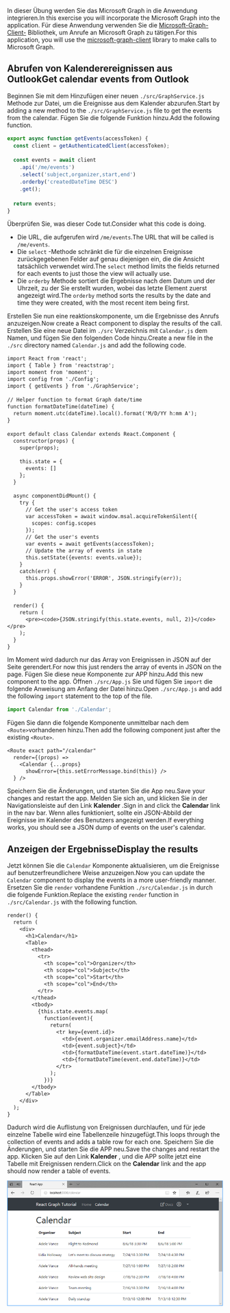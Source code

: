 <!-- markdownlint-disable MD002 MD041 -->

<span data-ttu-id="d56e3-101">In dieser Übung werden Sie das Microsoft Graph in die Anwendung integrieren.</span><span class="sxs-lookup"><span data-stu-id="d56e3-101">In this exercise you will incorporate the Microsoft Graph into the application.</span></span> <span data-ttu-id="d56e3-102">Für diese Anwendung verwenden Sie die [Microsoft-Graph-Client-](https://github.com/microsoftgraph/msgraph-sdk-javascript) Bibliothek, um Anrufe an Microsoft Graph zu tätigen.</span><span class="sxs-lookup"><span data-stu-id="d56e3-102">For this application, you will use the [microsoft-graph-client](https://github.com/microsoftgraph/msgraph-sdk-javascript) library to make calls to Microsoft Graph.</span></span>

## <a name="get-calendar-events-from-outlook"></a><span data-ttu-id="d56e3-103">Abrufen von Kalenderereignissen aus Outlook</span><span class="sxs-lookup"><span data-stu-id="d56e3-103">Get calendar events from Outlook</span></span>

<span data-ttu-id="d56e3-104">Beginnen Sie mit dem Hinzufügen einer neuen `./src/GraphService.js` Methode zur Datei, um die Ereignisse aus dem Kalender abzurufen.</span><span class="sxs-lookup"><span data-stu-id="d56e3-104">Start by adding a new method to the `./src/GraphService.js` file to get the events from the calendar.</span></span> <span data-ttu-id="d56e3-105">Fügen Sie die folgende Funktion hinzu.</span><span class="sxs-lookup"><span data-stu-id="d56e3-105">Add the following function.</span></span>

```js
export async function getEvents(accessToken) {
  const client = getAuthenticatedClient(accessToken);

  const events = await client
    .api('/me/events')
    .select('subject,organizer,start,end')
    .orderby('createdDateTime DESC')
    .get();

  return events;
}
```

<span data-ttu-id="d56e3-106">Überprüfen Sie, was dieser Code tut.</span><span class="sxs-lookup"><span data-stu-id="d56e3-106">Consider what this code is doing.</span></span>

- <span data-ttu-id="d56e3-107">Die URL, die aufgerufen wird `/me/events`.</span><span class="sxs-lookup"><span data-stu-id="d56e3-107">The URL that will be called is `/me/events`.</span></span>
- <span data-ttu-id="d56e3-108">Die `select` -Methode schränkt die für die einzelnen Ereignisse zurückgegebenen Felder auf genau diejenigen ein, die die Ansicht tatsächlich verwendet wird.</span><span class="sxs-lookup"><span data-stu-id="d56e3-108">The `select` method limits the fields returned for each events to just those the view will actually use.</span></span>
- <span data-ttu-id="d56e3-109">Die `orderby` Methode sortiert die Ergebnisse nach dem Datum und der Uhrzeit, zu der Sie erstellt wurden, wobei das letzte Element zuerst angezeigt wird.</span><span class="sxs-lookup"><span data-stu-id="d56e3-109">The `orderby` method sorts the results by the date and time they were created, with the most recent item being first.</span></span>

<span data-ttu-id="d56e3-110">Erstellen Sie nun eine reaktionskomponente, um die Ergebnisse des Anrufs anzuzeigen.</span><span class="sxs-lookup"><span data-stu-id="d56e3-110">Now create a React component to display the results of the call.</span></span> <span data-ttu-id="d56e3-111">Erstellen Sie eine neue Datei im `./src` Verzeichnis mit `Calendar.js` dem Namen, und fügen Sie den folgenden Code hinzu.</span><span class="sxs-lookup"><span data-stu-id="d56e3-111">Create a new file in the `./src` directory named `Calendar.js` and add the following code.</span></span>

```JSX
import React from 'react';
import { Table } from 'reactstrap';
import moment from 'moment';
import config from './Config';
import { getEvents } from './GraphService';

// Helper function to format Graph date/time
function formatDateTime(dateTime) {
  return moment.utc(dateTime).local().format('M/D/YY h:mm A');
}

export default class Calendar extends React.Component {
  constructor(props) {
    super(props);

    this.state = {
      events: []
    };
  }

  async componentDidMount() {
    try {
      // Get the user's access token
      var accessToken = await window.msal.acquireTokenSilent({
        scopes: config.scopes
      });
      // Get the user's events
      var events = await getEvents(accessToken);
      // Update the array of events in state
      this.setState({events: events.value});
    }
    catch(err) {
      this.props.showError('ERROR', JSON.stringify(err));
    }
  }

  render() {
    return (
      <pre><code>{JSON.stringify(this.state.events, null, 2)}</code></pre>
    );
  }
}
```

<span data-ttu-id="d56e3-112">Im Moment wird dadurch nur das Array von Ereignissen in JSON auf der Seite gerendert.</span><span class="sxs-lookup"><span data-stu-id="d56e3-112">For now this just renders the array of events in JSON on the page.</span></span> <span data-ttu-id="d56e3-113">Fügen Sie diese neue Komponente zur APP hinzu.</span><span class="sxs-lookup"><span data-stu-id="d56e3-113">Add this new component to the app.</span></span> <span data-ttu-id="d56e3-114">Öffnen `./src/App.js` Sie und fügen Sie `import` die folgende Anweisung am Anfang der Datei hinzu.</span><span class="sxs-lookup"><span data-stu-id="d56e3-114">Open `./src/App.js` and add the following `import` statement to the top of the file.</span></span>

```js
import Calendar from './Calendar';
```

<span data-ttu-id="d56e3-115">Fügen Sie dann die folgende Komponente unmittelbar nach dem `<Route>`vorhandenen hinzu.</span><span class="sxs-lookup"><span data-stu-id="d56e3-115">Then add the following component just after the existing `<Route>`.</span></span>

```JSX
<Route exact path="/calendar"
  render={(props) =>
    <Calendar {...props}
      showError={this.setErrorMessage.bind(this)} />
  } />
```

<span data-ttu-id="d56e3-116">Speichern Sie die Änderungen, und starten Sie die App neu.</span><span class="sxs-lookup"><span data-stu-id="d56e3-116">Save your changes and restart the app.</span></span> <span data-ttu-id="d56e3-117">Melden Sie sich an, und klicken Sie in der Navigationsleiste auf den Link **Kalender** .</span><span class="sxs-lookup"><span data-stu-id="d56e3-117">Sign in and click the **Calendar** link in the nav bar.</span></span> <span data-ttu-id="d56e3-118">Wenn alles funktioniert, sollte ein JSON-Abbild der Ereignisse im Kalender des Benutzers angezeigt werden.</span><span class="sxs-lookup"><span data-stu-id="d56e3-118">If everything works, you should see a JSON dump of events on the user's calendar.</span></span>

## <a name="display-the-results"></a><span data-ttu-id="d56e3-119">Anzeigen der Ergebnisse</span><span class="sxs-lookup"><span data-stu-id="d56e3-119">Display the results</span></span>

<span data-ttu-id="d56e3-120">Jetzt können Sie die `Calendar` Komponente aktualisieren, um die Ereignisse auf benutzerfreundlichere Weise anzuzeigen.</span><span class="sxs-lookup"><span data-stu-id="d56e3-120">Now you can update the `Calendar` component to display the events in a more user-friendly manner.</span></span> <span data-ttu-id="d56e3-121">Ersetzen Sie die `render` vorhandene Funktion `./src/Calendar.js` in durch die folgende Funktion.</span><span class="sxs-lookup"><span data-stu-id="d56e3-121">Replace the existing `render` function in `./src/Calendar.js` with the following function.</span></span>

```JSX
render() {
  return (
    <div>
      <h1>Calendar</h1>
      <Table>
        <thead>
          <tr>
            <th scope="col">Organizer</th>
            <th scope="col">Subject</th>
            <th scope="col">Start</th>
            <th scope="col">End</th>
          </tr>
        </thead>
        <tbody>
          {this.state.events.map(
            function(event){
              return(
                <tr key={event.id}>
                  <td>{event.organizer.emailAddress.name}</td>
                  <td>{event.subject}</td>
                  <td>{formatDateTime(event.start.dateTime)}</td>
                  <td>{formatDateTime(event.end.dateTime)}</td>
                </tr>
              );
            })}
        </tbody>
      </Table>
    </div>
  );
}
```

<span data-ttu-id="d56e3-122">Dadurch wird die Auflistung von Ereignissen durchlaufen, und für jede einzelne Tabelle wird eine Tabellenzeile hinzugefügt.</span><span class="sxs-lookup"><span data-stu-id="d56e3-122">This loops through the collection of events and adds a table row for each one.</span></span> <span data-ttu-id="d56e3-123">Speichern Sie die Änderungen, und starten Sie die APP neu.</span><span class="sxs-lookup"><span data-stu-id="d56e3-123">Save the changes and restart the app.</span></span> <span data-ttu-id="d56e3-124">Klicken Sie auf den Link **Kalender** , und die APP sollte jetzt eine Tabelle mit Ereignissen rendern.</span><span class="sxs-lookup"><span data-stu-id="d56e3-124">Click on the **Calendar** link and the app should now render a table of events.</span></span>

![Ein Screenshot der Ereignistabelle](./images/add-msgraph-01.png)
